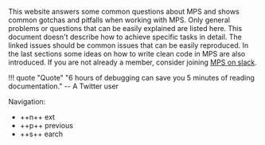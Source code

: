 This website answers some common questions about MPS and shows common gotchas and pitfalls when working with MPS. 
Only general problems or questions that can be easily explained are listed here. This document doesn't describe how to achieve
specific tasks in detail. The linked issues should be common issues that can be easily reproduced.
In the last sections some ideas on how to write clean code in MPS are also introduced. 
If you are not already a member, consider joining [MPS on slack](http://slack-mps.jetbrains.com/).

!!! quote "Quote"
    "6 hours of debugging can save you 5 minutes of reading documentation." -- A Twitter user

Navigation: 

- ++n++ ext
- ++p++ previous
- ++s++ earch